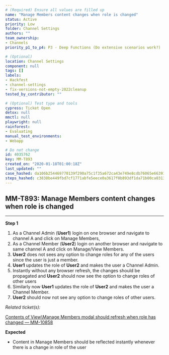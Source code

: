 ```yaml
---
# (Required) Ensure all values are filled up
name: "Manage Members content changes when role is changed"
status: Active
priority: Low
folder: Channel Settings
authors: ""
team_ownership: 
- Channels
priority_p1_to_p4: P3 - Deep Functions (Do extensive scenarios work?)

# (Optional)
location: Channel Settings
component: null
tags: []
labels: 
- Hackfest
- channel-settings
- fix-versions-not-empty-2022cleanup
tested_by_contributor: ""

# (Optional) Test type and tools
cypress: Ticket Open
detox: null
mmctl: null
playwright: null
rainforest: 
- Evaluating
manual_test_environments: 
- Webapp

# Do not change
id: 4035762
key: MM-T893
created_on: "2020-01-18T01:00:18Z"
last_updated: ""
case_hashed: da106b254469770139f290a75c1f35a672ca43e749e8cdb76065e663910df4e05fe5ab79a7b0814c9a87045e2651aa00
steps_hashed: c3838be449fbd7cf1771abfe5eece0a3617f0b893df1da71b00ca03137470a740d2c1035abcfccbf0bf1db67c0593de5
---
```


<!-- (Auto-generated) Based on frontmatter's "key" and "name" -->

## MM-T893: Manage Members content changes when role is changed

---

**Step 1**

1. As a Channel Admin (**User1**) login on one browser and navigate to channel A and click on Manage Members,
2. As a Channel Member (**User2**) login on another browser and navigate to same channel A and click on Manage/View Members.
3. **User2** does not sees any option to change roles for any of the users since the user is just a member.
4. **User1** updates the role of **User2** and makes the user a Channel Admin.
5. Instantly without any browser refresh, the changes should be propagated and **User2** should now see the option to change roles of other users
6. Similarly now **User1** updates the role of **User2** and makes the user a Channel Member.
7. **User2** should now not see any option to change roles of other users.

_Related ticket(s):_

[Contents of View\Manage Members modal should refresh when role has changed — MM-10858](https://mattermost.atlassian.net/browse/MM-18058)

**Expected**

- Content in Manage Members should be reflected instantly whenever there is a change in role of the user
